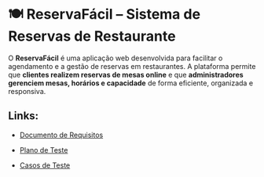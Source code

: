 # 🍽️ ReservaFácil – Sistema de Reservas de Restaurante

O **ReservaFácil** é uma aplicação web desenvolvida para facilitar o agendamento e a gestão de reservas em restaurantes. A plataforma permite que **clientes realizem reservas de mesas online** e que **administradores gerenciem mesas, horários e capacidade** de forma eficiente, organizada e responsiva.

## Links:

- [Documento de Requisitos](https://docs.google.com/document/d/1oG-CTwgIwojWTciv3wOayO93IBMtrgLJLyYWWCGYM74/edit?tab=t.0#heading=h.h7rdjbvzkuzw)

- [Plano de Teste](https://docs.google.com/document/d/1cAYBTZSN1xLo_JrMMViLT4GXAu51xzTRRiW8AFqnbZI/edit?tab=t.0)

- [Casos de Teste](https://docs.google.com/document/d/1PjexZuX4VlbBXUluCeE2Vy_ZkMrPa83zDayQ3XjhaBY/edit?tab=t.0)